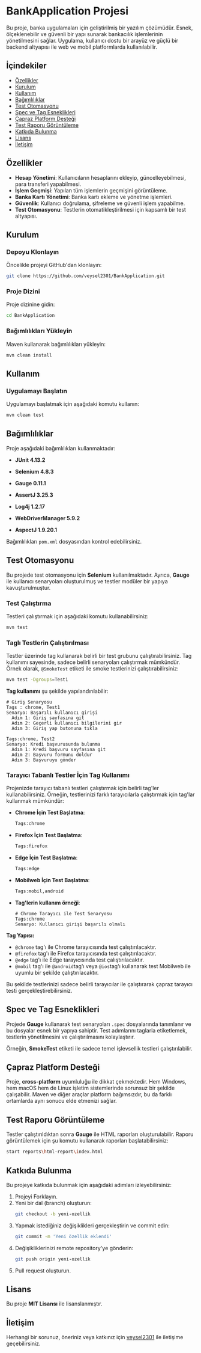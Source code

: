 # BankApplication Projesi

Bu proje, banka uygulamaları için geliştirilmiş bir yazılım çözümüdür. Esnek, ölçeklenebilir ve güvenli bir yapı sunarak bankacılık işlemlerinin yönetilmesini sağlar. Uygulama, kullanıcı dostu bir arayüz ve güçlü bir backend altyapısı ile web ve mobil platformlarda kullanılabilir.

## İçindekiler
- [Özellikler](#özellikler)
- [Kurulum](#kurulum)
- [Kullanım](#kullanım)
- [Bağımlılıklar](#bağımlılıklar)
- [Test Otomasyonu](#test-otomasyonu)
- [Spec ve Tag Esneklikleri](#spec-ve-tag-esneklikleri)
- [Çapraz Platform Desteği](#çapraz-platform-desteği)
- [Test Raporu Görüntüleme](#test-raporu-görüntüleme)
- [Katkıda Bulunma](#katkıda-bulunma)
- [Lisans](#lisans)
- [İletişim](#iletişim)

## Özellikler
- **Hesap Yönetimi**: Kullanıcıların hesaplarını ekleyip, güncelleyebilmesi, para transferi yapabilmesi.
- **İşlem Geçmişi**: Yapılan tüm işlemlerin geçmişini görüntüleme.
- **Banka Kartı Yönetimi**: Banka kartı ekleme ve yönetme işlemleri.
- **Güvenlik**: Kullanıcı doğrulama, şifreleme ve güvenli işlem yapabilme.
- **Test Otomasyonu**: Testlerin otomatikleştirilmesi için kapsamlı bir test altyapısı.

## Kurulum
### Depoyu Klonlayın
Öncelikle projeyi GitHub'dan klonlayın:
```bash
git clone https://github.com/veysel2301/BankApplication.git
```

### Proje Dizini
Proje dizinine gidin:
```bash
cd BankApplication
```

### Bağımlılıkları Yükleyin
Maven kullanarak bağımlılıkları yükleyin:
```bash
mvn clean install
```

## Kullanım
### Uygulamayı Başlatın
Uygulamayı başlatmak için aşağıdaki komutu kullanın:
```bash
mvn clean test
```

## Bağımlılıklar

Proje aşağıdaki bağımlılıkları kullanmaktadır:

 - **JUnit 4.13.2**

- **Selenium 4.8.3**

- **Gauge 0.11.1**

- **AssertJ 3.25.3**

- **Log4j 1.2.17**

- **WebDriverManager 5.9.2**

- **AspectJ 1.9.20.1**

Bağımlılıkları `pom.xml` dosyasından kontrol edebilirsiniz.

## Test Otomasyonu
Bu projede test otomasyonu için **Selenium** kullanılmaktadır. Ayrıca, **Gauge** ile kullanıcı senaryoları oluşturulmuş ve testler modüler bir yapıya kavuşturulmuştur.

### Test Çalıştırma
Testleri çalıştırmak için aşağıdaki komutu kullanabilirsiniz:
```bash
mvn test
```

### Taglı Testlerin Çalıştırılması
Testler üzerinde tag kullanarak belirli bir test grubunu çalıştırabilirsiniz. Tag kullanımı sayesinde, sadece belirli senaryoları çalıştırmak mümkündür. Örnek olarak, `@SmokeTest` etiketi ile smoke testlerinizi çalıştırabilirsiniz:
```bash
mvn test -Dgroups=Test1
```

**Tag kullanımı** şu şekilde yapılandırılabilir:
```gauge
# Giriş Senaryosu
Tags : chrome, Test1
Senaryo: Başarılı kullanıcı girişi
  Adım 1: Giriş sayfasına git
  Adım 2: Geçerli kullanıcı bilgilerini gir
  Adım 3: Giriş yap butonuna tıkla

Tags:chrome, Test2
Senaryo: Kredi başvurusunda bulunma
  Adım 1: Kredi başvuru sayfasına git
  Adım 2: Başvuru formunu doldur
  Adım 3: Başvuruyu gönder
```

### Tarayıcı Tabanlı Testler İçin Tag Kullanımı
Projenizde tarayıcı tabanlı testleri çalıştırmak için belirli tag'ler kullanabilirsiniz. Örneğin, testlerinizi farklı tarayıcılarla çalıştırmak için tag'lar kullanmak mümkündür:

- **Chrome İçin Test Başlatma**:
  ```bash
  Tags:chrome
  ```

- **Firefox İçin Test Başlatma**:
  ```bash
  Tags:firefox
  ```

- **Edge İçin Test Başlatma**:
  ```bash
  Tags:edge
  ```
- **Mobilweb İçin Test Başlatma**:
  ```bash
  Tags:mobil,android
  ```

- **Tag'lerin kullanım örneği**:
  ```gauge
  # Chrome Tarayıcı ile Test Senaryosu
  Tags:chrome
  Senaryo: Kullanıcı girişi başarılı olmalı
  ```
 
**Tag Yapısı:**
- `@chrome` tag'ı ile Chrome tarayıcısında test çalıştırılacaktır.
- `@firefox` tag'ı ile Firefox tarayıcısında test çalıştırılacaktır.
- `@edge` tag'ı ile Edge tarayıcısında test çalıştırılacaktır.
- `@mobil` tag'ı ile `@android`tag'ı veya `@ios`tag'ı kullanarak test Mobilweb ile uyumlu bir şekilde çalıştırılacaktır.

Bu şekilde testlerinizi sadece belirli tarayıcılar ile çalıştırarak çapraz tarayıcı testi gerçekleştirebilirsiniz.

## Spec ve Tag Esneklikleri
Projede **Gauge** kullanarak test senaryoları `.spec` dosyalarında tanımlanır ve bu dosyalar esnek bir yapıya sahiptir. Test adımlarını taglarla etiketlemek, testlerin yönetilmesini ve çalıştırılmasını kolaylaştırır.

Örneğin, **SmokeTest** etiketi ile sadece temel işlevsellik testleri çalıştırılabilir.

## Çapraz Platform Desteği
Proje, **cross-platform** uyumluluğu ile dikkat çekmektedir. Hem Windows, hem macOS hem de Linux işletim sistemlerinde sorunsuz bir şekilde çalışabilir. Maven ve diğer araçlar platform bağımsızdır, bu da farklı ortamlarda aynı sonucu elde etmenizi sağlar.

## Test Raporu Görüntüleme
Testler çalıştırıldıktan sonra **Gauge** ile HTML raporları oluşturulabilir. Raporu görüntülemek için şu komutu kullanarak raporları başlatabilirsiniz:

```bash
start reports\html-report\index.html
```

## Katkıda Bulunma
Bu projeye katkıda bulunmak için aşağıdaki adımları izleyebilirsiniz:

1. Projeyi Forklayın.
2. Yeni bir dal (branch) oluşturun:
   ```bash
   git checkout -b yeni-ozellik
   ```
3. Yapmak istediğiniz değişiklikleri gerçekleştirin ve commit edin:
   ```bash
   git commit -m 'Yeni özellik eklendi'
   ```
4. Değişikliklerinizi remote repository'ye gönderin:
   ```bash
   git push origin yeni-ozellik
   ```
5. Pull request oluşturun.

## Lisans
Bu proje **MIT Lisansı** ile lisanslanmıştır.

## İletişim
Herhangi bir sorunuz, öneriniz veya katkınız için [veysel2301](https://github.com/veysel2301) ile iletişime geçebilirsiniz.
